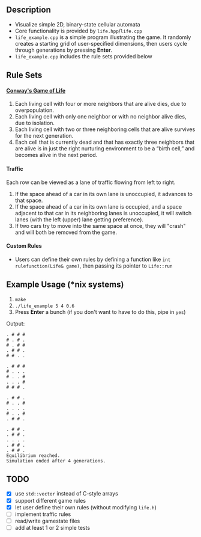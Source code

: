 ## Description

- Visualize simple 2D, binary-state cellular automata
- Core functionality is provided by `life.hpp`/`life.cpp`
- `life_example.cpp` is a simple program illustrating the game. It randomly creates a starting grid of user-specified dimensions, then users cycle through generations by pressing **Enter**.
- `life_example.cpp` includes the rule sets provided below

## Rule Sets

#### [Conway's Game of Life](https://en.wikipedia.org/wiki/Conway%27s_Game_of_Life)
1. Each living cell with four or more neighbors that are alive dies, due to overpopulation.
2. Each living cell with only one neighbor or with no neighbor alive dies, due to isolation.
3. Each living cell with two or three neighboring cells that are alive survives for the next generation.
4. Each cell that is currently dead and that has exactly three neighbors that are alive is in just the right nurturing environment to be a “birth cell,” and becomes alive in the next period.

#### Traffic
Each row can be viewed as a lane of traffic flowing from left to right.
1. If the space ahead of a car in its own lane is unoccupied, it advances to that space.
2. If the space ahead of a car in its own lane is occupied, and a space adjacent to that car in its neighboring lanes is unoccupied, it will switch lanes (with the left (upper) lane getting preference).
3. If two cars try to move into the same space at once, they will "crash" and will both be removed from the game.

#### Custom Rules
- Users can define their own rules by defining a function like `int rulefunction(Life& game)`, then passing its pointer to `Life::run`

## Example Usage (*nix systems)
1. `make`
2. `./life_example 5 4 0.6`
3. Press **Enter** a bunch (if you don't want to have to do this, pipe in `yes`)

Output:
```
. # # #
# . # .
# . # #
. # # .
# # . .

. # # #
# . . .
# . . #
. . . #
# # # .

. # # .
# . . #
. . . .
# . . #
. # # .

. # # .
. # # .
. . . .
. # # .
. # # .
Equilibrium reached.
Simulation ended after 4 generations.
```

## TODO

- [x] use `std::vector` instead of C-style arrays
- [x] support different game rules
- [x] let user define their own rules (without modifying `life.h`)
- [ ] implement traffic rules
- [ ] read/write gamestate files
- [ ] add at least 1 or 2 simple tests